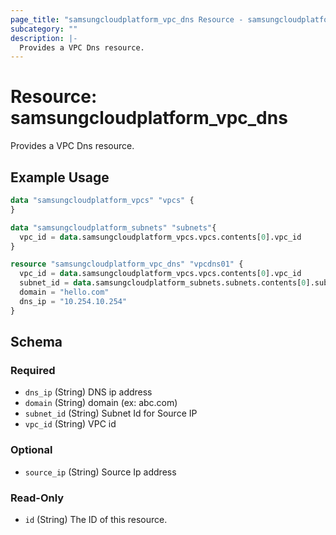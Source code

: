 ```yaml
---
page_title: "samsungcloudplatform_vpc_dns Resource - samsungcloudplatform"
subcategory: ""
description: |-
  Provides a VPC Dns resource.
---
```


# Resource: samsungcloudplatform_vpc_dns

Provides a VPC Dns resource.


## Example Usage

```terraform
data "samsungcloudplatform_vpcs" "vpcs" {
}

data "samsungcloudplatform_subnets" "subnets"{
  vpc_id = data.samsungcloudplatform_vpcs.vpcs.contents[0].vpc_id
}

resource "samsungcloudplatform_vpc_dns" "vpcdns01" {
  vpc_id = data.samsungcloudplatform_vpcs.vpcs.contents[0].vpc_id
  subnet_id = data.samsungcloudplatform_subnets.subnets.contents[0].subnet_id
  domain = "hello.com"
  dns_ip = "10.254.10.254"
}
```

<!-- schema generated by tfplugindocs -->
## Schema

### Required

- `dns_ip` (String) DNS ip address
- `domain` (String) domain (ex: abc.com)
- `subnet_id` (String) Subnet Id for Source IP
- `vpc_id` (String) VPC id

### Optional

- `source_ip` (String) Source Ip address

### Read-Only

- `id` (String) The ID of this resource.


